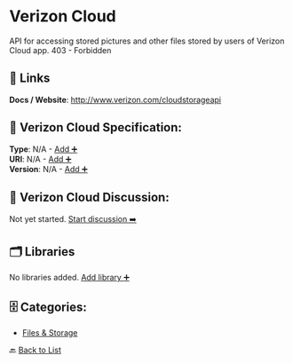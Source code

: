 # Verizon Cloud

API for accessing stored pictures and other files stored by users of Verizon Cloud app. 403 - Forbidden

##  🔗 Links
**Docs / Website**: http://www.verizon.com/cloudstorageapi

## 🧬 Verizon Cloud Specification:
**Type**: N/A - [Add ➕](https://github.com/apis-list/apis-list/edit/main/apis.yaml#L21482)  
**URI**: N/A - [Add ➕](https://github.com/apis-list/apis-list/edit/main/apis.yaml#L21482)  
**Version**: N/A - [Add ➕](https://github.com/apis-list/apis-list/edit/main/apis.yaml#L21482)

## 💬 Verizon Cloud Discussion:
Not yet started. [Start discussion ➡️](https://github.com/apis-list/apis-list/discussions/new)

## 🗂️ Libraries

No libraries added. [Add library ➕](https://github.com/apis-list/apis-list/edit/main/apis.yaml#L21482)    


## 🗄️ Categories:
- [Files & Storage](https://github.com/apis-list/apis-list#files--storage-)

🔙  [Back to List](https://github.com/apis-list/apis-list)
